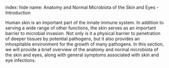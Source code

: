 index: hide
name: Anatomy and Normal Microbiota of the Skin and Eyes - Introduction

Human skin is an important part of the innate immune system. In addition to serving a wide range of other functions, the skin serves as an important barrier to microbial invasion. Not only is it a physical barrier to penetration of deeper tissues by potential pathogens, but it also provides an inhospitable environment for the growth of many pathogens. In this section, we will provide a brief overview of the anatomy and normal microbiota of the skin and eyes, along with general symptoms associated with skin and eye infections.
